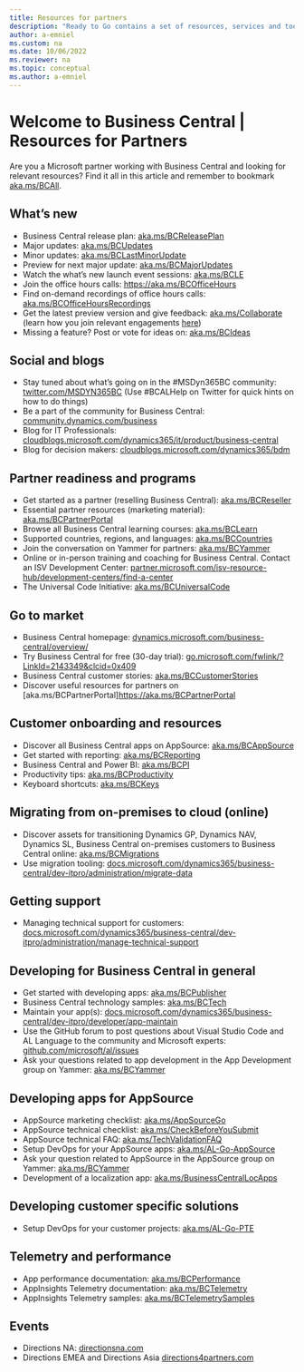```yaml
---
title: Resources for partners
description: "Ready to Go contains a set of resources, services and tools to support Microsoft Dynamics 365 Business Central."
author: a-emniel
ms.custom: na
ms.date: 10/06/2022
ms.reviewer: na
ms.topic: conceptual
ms.author: a-emniel
---
```


# Welcome to Business Central | Resources for Partners

Are you a Microsoft partner working with Business Central and looking for relevant resources? Find it all in this article and remember to bookmark [aka.ms/BCAll](https://aka.ms/BCAll).

## What’s new 
- Business Central release plan: [aka.ms/BCReleasePlan](https://aka.ms/BCReleasePlan) 
- Major updates: [aka.ms/BCUpdates](https://aka.ms/BCUpdates)
- Minor updates: [aka.ms/BCLastMinorUpdate](https://aka.ms/BCLastMinorUpdate) 
- Preview for next major update: [aka.ms/BCMajorUpdates](https://aka.ms/BCMajorUpdates)
- Watch the what’s new launch event sessions: [aka.ms/BCLE](https://aka.ms/BCLE) 
- Join the office hours calls: https://aka.ms/BCOfficeHours 
- Find on-demand recordings of office hours calls: [aka.ms/BCOfficeHoursRecordings](https://aka.ms/BCOfficeHoursRecordings)
- Get the latest preview version and give feedback: [aka.ms/Collaborate](https://aka.ms/Collaborate) (learn how you join relevant engagements [here](/dynamics365/business-central/dev-itpro/developer/readiness/get-started#step-4-getting-access-to-preview-bits))
- Missing a feature? Post or vote for ideas on: [aka.ms/BCIdeas](https://aka.ms/BCIdeas) 

## Social and blogs
- Stay tuned about what’s going on in the #MSDyn365BC community: [twitter.com/MSDYN365BC](https://twitter.com/MSDYN365BC) (Use #BCALHelp on Twitter for quick hints on how to do things) 
- Be a part of the community for Business Central: [community.dynamics.com/business](https://community.dynamics.com/business) 
- Blog for IT Professionals: [cloudblogs.microsoft.com/dynamics365/it/product/business-central](https://cloudblogs.microsoft.com/dynamics365/it/product/business-central/)
- Blog for decision makers: [cloudblogs.microsoft.com/dynamics365/bdm](https://cloudblogs.microsoft.com/dynamics365/bdm)

## Partner readiness and programs
- Get started as a partner (reselling Business Central): [aka.ms/BCReseller](https://aka.ms/BCReseller)
- Essential partner resources (marketing material): [aka.ms/BCPartnerPortal](https://aka.ms/BCPartnerPortal)  
- Browse all Business Central learning courses: [aka.ms/BCLearn](https://aka.ms/BCLearn) 
- Supported countries, regions, and languages: [aka.ms/BCCountries](https://aka.ms/BCCountries) 
- Join the conversation on Yammer for partners: [aka.ms/BCYammer](https://aka.ms/BCYammer)  
- Online or in-person training and coaching for Business Central. Contact an ISV Development Center: [partner.microsoft.com/isv-resource-hub/development-centers/find-a-center](https://partner.microsoft.com/isv-resource-hub/development-centers/find-a-center)  
- The Universal Code Initiative: [aka.ms/BCUniversalCode](https://aka.ms/BCUniversalCode) 

## Go to market 
- Business Central homepage: [dynamics.microsoft.com/business-central/overview/](https://dynamics.microsoft.com/business-central/overview/)  
- Try Business Central for free (30-day trial): [go.microsoft.com/fwlink/?LinkId=2143349&clcid=0x409](https://go.microsoft.com/fwlink/?LinkId=2143349&clcid=0x409)
- Business Central customer stories: [aka.ms/BCCustomerStories](https://aka.ms/BCCustomerStories) 
- Discover useful resources for partners on [aka.ms/BCPartnerPortal]https://aka.ms/BCPartnerPortal 

## Customer onboarding and resources 
- Discover all Business Central apps on AppSource: [aka.ms/BCAppSource](https://appsource.microsoft.com/marketplace/apps?page=1&product=dynamics-365-business-central)
- Get started with reporting: [aka.ms/BCReporting](https://aka.ms/BCReporting)
- Business Central and Power BI: [aka.ms/BCPI](http://aka.ms/BCPI) 
- Productivity tips: [aka.ms/BCProductivity](https://aka.ms/BCProductivity) 
- Keyboard shortcuts: [aka.ms/BCKeys](https://aka.ms/BCKeys) 

## Migrating from on-premises to cloud (online) 
- Discover assets for transitioning Dynamics GP, Dynamics NAV, Dynamics SL, Business Central on-premises customers to Business Central online: [aka.ms/BCMigrations](https://aka.ms/BCMigrations)  
- Use migration tooling: [docs.microsoft.com/dynamics365/business-central/dev-itpro/administration/migrate-data](https://docs.microsoft.com/dynamics365/business-central/dev-itpro/administration/migrate-data) 

## Getting support 
- Managing technical support for customers: [docs.microsoft.com/dynamics365/business-central/dev-itpro/administration/manage-technical-support](https://docs.microsoft.com/dynamics365/business-central/dev-itpro/administration/manage-technical-support) 

## Developing for Business Central in general 
- Get started with developing apps: [aka.ms/BCPublisher](https://aka.ms/BCPublisher)
- Business Central technology samples: [aka.ms/BCTech](https://aka.ms/BCTech)
- Maintain your app(s): [docs.microsoft.com/dynamics365/business-central/dev-itpro/developer/app-maintain](https://docs.microsoft.com/dynamics365/business-central/dev-itpro/developer/app-maintain) 
- Use the GitHub forum to post questions about Visual Studio Code and AL Language to the community and Microsoft experts: [github.com/microsoft/al/issues](https://github.com/microsoft/al/issues) 
- Ask your questions related to app development in the App Development group on Yammer: [aka.ms/BCYammer](https://aka.ms/BCYammer) 

## Developing apps for AppSource
- AppSource marketing checklist: [aka.ms/AppSourceGo](https://aka.ms/AppSourceGo)
- AppSource technical checklist: [aka.ms/CheckBeforeYouSubmit](https://aka.ms/CheckBeforeYouSubmit)
- AppSource technical FAQ: [aka.ms/TechValidationFAQ](https://aka.ms/TechValidationFAQ) 
- Setup DevOps for your AppSource apps: [aka.ms/AL-Go-AppSource](https://aka.ms/AL-Go-AppSource)
- Ask your question related to AppSource in the AppSource group on Yammer: [aka.ms/BCYammer](https://aka.ms/BCYammer) 
- Development of a localization app: [aka.ms/BusinessCentralLocApps](http://aka.ms/businesscentrallocapps) 

## Developing customer specific solutions
- Setup DevOps for your customer projects: [aka.ms/AL-Go-PTE](https://aka.ms/AL-Go-PTE)

## Telemetry and performance 
- App performance documentation: [aka.ms/BCPerformance](https://aka.ms/BCPerformance)
- AppInsights Telemetry documentation: [aka.ms/BCTelemetry](https://aka.ms/BCTelemetry) 
- AppInsights Telemetry samples: [aka.ms/BCTelemetrySamples](https://aka.ms/BCTelemetrySamples) 

## Events 
- Directions NA: [directionsna.com](https://directionsna.com)  
- Directions EMEA and Directions Asia [directions4partners.com](https://directions4partners.com)
